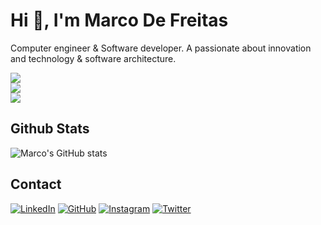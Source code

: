 # Hi 👋, I'm Marco De Freitas
Computer engineer & Software developer. A passionate about innovation and technology & software architecture.

<div>
  <img src="https://skillicons.dev/icons?i=python,docker,django,php,laravel,java,go" />
  <br>
  <img src="https://skillicons.dev/icons?i=yarn,npm,pnpm,bun,deno,wordpress,linux,c,astro" />
  <br>
  <img src="https://skillicons.dev/icons?i=nodejs,javascript,react,typescript,angular,github,tailwind,git,nextjs,redux,html,css,figma" />
</div>

## Github Stats

![Marco's GitHub stats](https://github-readme-stats.vercel.app/api?username=madfp&show_icons=true&theme=transparent)

## Contact
[![LinkedIn](https://img.shields.io/badge/LinkedIn-0077B5?style=for-the-badge&logo=linkedin&logoColor=white)](https://www.linkedin.com/in/marco-de-freitas/)
[![GitHub](https://img.shields.io/badge/github-%23121011.svg?style=for-the-badge&logo=github&logoColor=white)](https://github.com/madfp)
[![Instagram](https://img.shields.io/badge/Instagram-%23E4405F.svg?style=for-the-badge&logo=Instagram&logoColor=white)](https://www.instagram.com/maarco_04/)
[![Twitter](https://img.shields.io/badge/Twitter-%231DA1F2.svg?style=for-the-badge&logo=Twitter&logoColor=white)](https://twitter.com/maarco_04)
<!--[![Portfolio](https://img.shields.io/badge/Portfolio-FF5722?style=for-the-badge&logo=todoist&logoColor=white)](https://twitter.com/maarco_04)-->
<!--[![Mail](https://img.shields.io/badge/Gmail-D14836?style=for-the-badge&logo=gmail&logoColor=white)](mailto:marcoantoniodfp@gmail.com)-->

